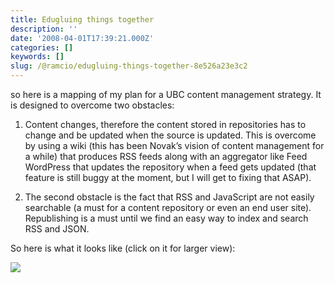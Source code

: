 ```yaml
---
title: Edugluing things together
description: ''
date: '2008-04-01T17:39:21.000Z'
categories: []
keywords: []
slug: /@ramcio/edugluing-things-together-8e526a23e3c2
---
```


so here is a mapping of my plan for a UBC content management strategy. It is designed to overcome two obstacles:

1) Content changes, therefore the content stored in repositories has to change and be updated when the source is updated. This is overcome by using a wiki (this has been Novak’s vision of content management for a while) that produces RSS feeds along with an aggregator like Feed WordPress that updates the repository when a feed gets updated (that feature is still buggy at the moment, but I will get to fixing that ASAP).

2) The second obstacle is the fact that RSS and JavaScript are not easily searchable (a must for a content repository or even an end user site). Republishing is a must until we find an easy way to index and search RSS and JSON.

So here is what it looks like (click on it for larger view):

![](img/0__xNSLzs7VffgGyi9k.jpg)